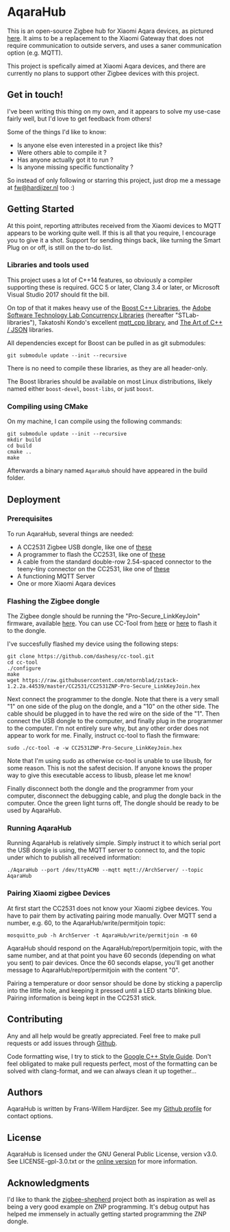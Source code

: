 # AqaraHub

This is an open-source Zigbee hub for Xiaomi Aqara devices, as pictured [here](https://des.gbtcdn.com/uploads/pdm-desc-pic/Electronic/image/2017/04/25/20170425155840_15186.jpg). It aims to be a replacement to the Xiaomi Gateway that does not require communication to outside servers, and uses a saner communication option (e.g. MQTT).

This project is spefically aimed at Xiaomi Aqara devices, and there are currently no plans to support other Zigbee devices with this project.

## Get in touch!
I've been writing this thing on my own, and it appears to solve my use-case fairly well, but I'd love to get feedback from others!

Some of the things I'd like to know:

* Is anyone else even interested in a project like this?
* Were others able to compile it ?
* Has anyone actually got it to run ?
* Is anyone missing specific functionality ?

So instead of only following or starring this project, just drop me a message at fw@hardijzer.nl too :)

## Getting Started

At this point, reporting attributes received from the Xiaomi devices to MQTT appears to be working quite well. If this is all that you require, I encourage you to give it a shot.
Support for sending things back, like turning the Smart Plug on or off, is still on the to-do list.

### Libraries and tools used

This project uses a lot of C++14 features, so obviously a compiler supporting these is required. GCC 5 or later, Clang 3.4 or later, or Microsoft Visual Studio 2017 should fit the bill.

On top of that it makes heavy use of the [Boost C++ Libraries](http://www.boost.org/), the [Adobe Software Technology Lab Concurrency Libraries](https://github.com/stlab/libraries/) (hereafter "STLab-libraries"), Takatoshi Kondo's excellent [mqtt\_cpp library](https://github.com/redboltz/mqtt_cpp), and [The Art of C++ / JSON](https://github.com/taocpp/json) libraries.

All dependencies except for Boost can be pulled in as git submodules:
```
git submodule update --init --recursive
```
There is no need to compile these libraries, as they are all header-only.

The Boost libraries should be available on most Linux distributions, likely named either ```boost-devel```, ```boost-libs```, or just ```boost```.

### Compiling using CMake
On my machine, I can compile using the following commands:
```
git submodule update --init --recursive
mkdir build
cd build
cmake ..
make
```
Afterwards a binary named ```AqaraHub``` should have appeared in the build folder.

## Deployment

### Prerequisites
To run AqaraHub, several things are needed:

- A CC2531 Zigbee USB dongle, like one of [these](https://www.aliexpress.com/wholesale?SearchText=CC2531+USB+Dongle)
- A programmer to flash the CC2531, like one of [these](https://www.aliexpress.com/wholesale?catId=0&initiative_id=SB_20180329140214&SearchText=CC+Debugger+ZIGBEE+emulator)
- A cable from the standard double-row 2.54-spaced connector to the teeny-tiny connector on the CC2531, like one of [these](https://www.aliexpress.com/wholesale?SearchText=CC2531+Cable)
- A functioning MQTT Server
- One or more Xiaomi Aqara devices

### Flashing the Zigbee dongle
The Zigbee dongle should be running the "Pro-Secure\_LinkKeyJoin" firmware, available [here](https://github.com/mtornblad/zstack-1.2.2a.44539/blob/master/CC2531/CC2531ZNP-Pro-Secure_LinkKeyJoin.hex). You can use CC-Tool from [here](https://sourceforge.net/projects/cctool/files/) or [here](https://github.com/dashesy/cc-tool) to flash it to the dongle.

I've succesfully flashed my device using the following steps:
```
git clone https://github.com/dashesy/cc-tool.git
cd cc-tool
./configure
make
wget https://raw.githubusercontent.com/mtornblad/zstack-1.2.2a.44539/master/CC2531/CC2531ZNP-Pro-Secure_LinkKeyJoin.hex
```
Next connect the programmer to the dongle. Note that there is a very small "1" on one side of the plug on the dongle, and a "10" on the other side. The cable should be plugged in to have the red wire on the side of the "1". Then connect the USB dongle to the computer, and finally plug in the programmer to the computer. I'm not entirely sure why, but any other order does not appear to work for me.
Finally, instruct cc-tool to flash the firmware:
```
sudo ./cc-tool -e -w CC2531ZNP-Pro-Secure_LinkKeyJoin.hex
```
Note that I'm using sudo as otherwise cc-tool is unable to use libusb, for some reason. This is not the safest decision. If anyone knows the proper way to give this executable access to libusb, please let me know!

Finally disconnect both the dongle and the programmer from your computer, disconnect the debugging cable, and plug the dongle back in the computer. Once the green light turns off, The dongle should be ready to be used by AqaraHub.

### Running AqaraHub
Running AqaraHub is relatively simple. Simply instruct it to which serial port the USB dongle is using, the MQTT server to connect to, and the topic under which to publish all received information:
```
./AqaraHub --port /dev/ttyACM0 --mqtt mqtt://ArchServer/ --topic AqaraHub
```

### Pairing Xiaomi zigbee Devices
At first start the CC2531 does not know your Xiaomi zigbee devices. You have to pair them by activating pairing mode manually. Over MQTT send a number, e.g. 60, to the AqaraHub/write/permitjoin topic:
```
mosquitto_pub -h ArchServer -t AqaraHub/write/permitjoin -m 60
```
AqaraHub should respond on the AqaraHub/report/permitjoin topic, with the same number, and at that point you have 60 seconds (depending on what you sent) to pair devices. Once the 60 seconds elapse, you'll get another message to AqaraHub/report/permitjoin with the content "0".

Pairing a temperature or door sensor should be done by sticking a paperclip into the little hole, and keeping it pressed until a LED starts blinking blue.
Pairing information is being kept in the CC2531 stick. 

## Contributing
Any and all help would be greatly appreciated. Feel free to make pull requests or add issues through [Github](https://github.com/Frans-Willem/AqaraHub).

Code formatting wise, I try to stick to the [Google C++ Style Guide](https://google.github.io/styleguide/cppguide.html). Don't feel obligated to make pull requests perfect, most of the formatting can be solved with clang-format, and we can always clean it up together...

## Authors
AqaraHub is written by Frans-Willem Hardijzer. See my [Github profile](https://github.com/Frans-Willem) for contact options.

## License
AqaraHub is licensed under the GNU General Public License, version v3.0. See LICENSE-gpl-3.0.txt or the [online version](https://www.gnu.org/licenses/gpl-3.0.txt) for more information.

## Acknowledgments
I'd like to thank the [zigbee-shepherd](https://github.com/zigbeer/zigbee-shepherd) project both as inspiration as well as being a very good example on ZNP programming. It's debug output has helped me immensely in actually getting started programming the ZNP dongle.
